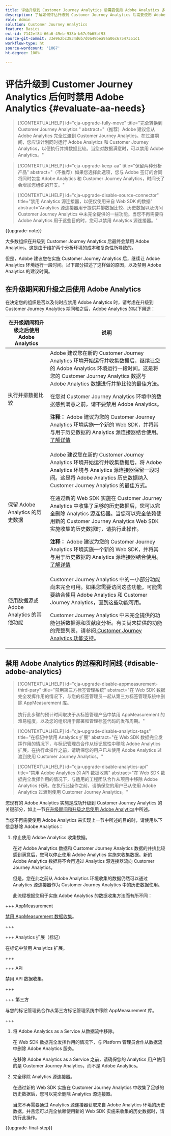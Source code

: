 ```yaml
---
title: 评估升级到 Customer Journey Analytics 后需要使用 Adobe Analytics 多长时间
description: 了解如何评估升级到 Customer Journey Analytics 后需要使用 Adobe Analytics 多长时间
role: Admin
solution: Customer Journey Analytics
feature: Basics
exl-id: 7142ef84-66a6-49eb-938b-b67c9b65bf93
source-git-commit: 33e962bc3834d6b7d0a49bea9aa06c67547351c1
workflow-type: ht
source-wordcount: '1067'
ht-degree: 100%

---
```


# 评估升级到 Customer Journey Analytics 后何时禁用 Adobe Analytics {#evaluate-aa-needs}

<!-- markdownlint-disable MD034 -->

>[!CONTEXTUALHELP]
>id="cja-upgrade-fully-move"
>title="完全转换到 Customer Journey Analytics "
>abstract="（推荐）Adobe 建议您从 Adobe Analytics 完全过渡到 Customer Journey Analytics。在过渡期间，您应该计划同时运行 Adobe Analytics 和 Customer Journey Analytics，以便执行并排数据比较。当您对数据满意时，可以禁用 Adobe Analytics。"

<!-- markdownlint-enable MD034 -->

<!-- markdownlint-disable MD034 -->

>[!CONTEXTUALHELP]
>id="cja-upgrade-keep-aa"
>title="保留两种分析产品"
>abstract="（不推荐）如果您选择此选项，您与 Adobe 签订的合同将同时包含 Adobe Analytics 和 Customer Journey Analytics，时间长了会增加您组织的开支。"

<!-- markdownlint-enable MD034 -->

<!-- markdownlint-disable MD034 -->

>[!CONTEXTUALHELP]
>id="cja-upgrade-disable-source-connector"
>title="禁用 Analytics 源连接器，以便仅使用来自 Web SDK 的数据"
>abstract="Analytics 源连接器用于提供并排数据比较、历史数据以及访问 Customer Journey Analytics 中未完全提供的一些功能。当您不再需要将 Adobe Analytics 用于这些目的时，您可以禁用 Analytics 源连接器。"

<!-- markdownlint-enable MD034 -->

{{upgrade-note}}

大多数组织在升级到 Customer Journey Analytics 后最终会禁用 Adobe Analytics。这是由于维护两个分析环境的成本和复杂性所导致的。

但是，Adobe 建议您在实施 Customer Journey Analytics 后，继续让 Adobe Analytics 环境运行一段时间。以下部分描述了这样做的原因，以及禁用 Adobe Analytics 的建议时间。

## 在升级期间和升级之后使用 Adobe Analytics

在决定您的组织是否以及何时应禁用 Adobe Analytics 时，请考虑在升级到 Customer Journey Analytics 期间和之后，Adobe Analytics 的以下用途：

| 在升级期间和升级之后使用 Adobe Analytics | 说明 |
|---------|----------|
| 执行并排数据比较 | Adobe 建议您在新的 Customer Journey Analytics 环境开始运行并收集数据后，继续让您的 Adobe Analytics 环境运行一段时间。这是将您的 Customer Journey Analytics 数据与 Adobe Analytics 数据进行并排比较的最佳方法。<p>在您对 Customer Journey Analytics 环境中的数据感到满意之前，请不要禁用 Adobe Analytics。</p><p>**注释：** Adobe 建议为您的 Customer Journey Analytics 环境实施一个新的 Web SDK，并将其与用于历史数据的 Analytics 源连接器结合使用。[了解详情](/help/getting-started/cja-upgrade/cja-upgrade-recommendations.md)</p> |
| 保留 Adobe Analytics 的历史数据 | Adobe 建议您在新的 Customer Journey Analytics 环境开始运行并收集数据后，将 Adobe Analytics 环境与 Analytics 源连接器保留一段时间。这是将 Adobe Analytics 历史数据纳入 Customer Journey Analytics 的最佳方式。<p>在通过新的 Web SDK 实施在 Customer Journey Analytics 中收集了足够的历史数据后，您可以完全删除 Analytics 源连接器。当您可以完全依赖使用新的 Customer Journey Analytics Web SDK 实施收集的历史数据时，请执行此操作。</p><p>**注释：** Adobe 建议为您的 Customer Journey Analytics 环境实施一个新的 Web SDK，并将其与用于历史数据的 Analytics 源连接器结合使用。[了解详情](/help/getting-started/cja-upgrade/cja-upgrade-recommendations.md)</p> |
| 使用数据源或 Adobe Analytics 的其他功能 | Customer Journey Analytics 中的一小部分功能尚未完全可用。如果您需要访问这些功能，可能需要结合使用 Adobe Analytics 和 Customer Journey Analytics，直到这些功能可用。 <p>Customer Journey Analytics 中未完全提供的功能包括数据源和贡献度分析。有关尚未提供的功能的完整列表，请参阅[ Customer Journey Analytics 功能支持](/help/getting-started/aa-vs-cja/cja-aa.md)。</p> |

## 禁用 Adobe Analytics 的过程和时间线 {#disable-adobe-analytics}

<!-- markdownlint-disable MD034 -->

>[!CONTEXTUALHELP]
>id="cja-upgrade-disable-appmeasurement-third-pary"
>title="禁用第三方标签管理系统"
>abstract="在 Web SDK 数据完全发挥作用的情况下，与您的标签管理员一起从第三方标签管理系统中删除 AppMeasurement 库。<br><br>执行此步骤的预计时间取决于从标签管理产品中禁用 AppMeasurement 的难易程度，以及您的组织用于部署和管理标签代码的发布周期。"

<!-- markdownlint-enable MD034 -->

<!-- markdownlint-disable MD034 -->

>[!CONTEXTUALHELP]
>id="cja-upgrade-disable-analytics-tags"
>title="在标记中禁用 Analytics 扩展"
>abstract="在 Web SDK 数据完全发挥作用的情况下，与标记管理员合作从标记属性中移除 Adobe Analytics 扩展。在执行此操作之前，请确保您的用户已从使用 Adobe Analytics 过渡到使用 Customer Journey Analytics。"

<!-- markdownlint-enable MD034 -->

<!-- markdownlint-disable MD034 -->

>[!CONTEXTUALHELP]
>id="cja-upgrade-disable-analytics-api"
>title="禁用 Adobe Analytics 的 API 数据收集"
>abstract="在 Web SDK 数据完全发挥作用的情况下，与适用的工程团队合作从项目中移除 Adobe Analytics 代码。在执行此操作之前，请确保您的用户已从使用 Adobe Analytics 过渡到使用 Customer Journey Analytics。"

<!-- markdownlint-enable MD034 -->

您现有的 Adobe Analytics 实施是成功升级到 Customer Journey Analytics 的关键部分，如上一节[在升级期间和升级之后使用 Adobe Analytics](#uses-of-adobe-analytics-during-and-after-an-upgrade)中所述。

当您不再需要使用 Adobe Analytics 来实现上一节中所述的目的时，请使用以下信息移除 Adobe Analytics：

1. 停止使用 Adobe Analytics 收集数据。

   在对 Adobe Analytics 数据和 Customer Journey Analytics 数据的并排比较感到满意后，您可以停止使用 Adobe Analytics 实施来收集数据。新的 Adobe Analytics 数据将不会再通过 Analytics 源连接器流向 Customer Journey Analytics。

   但是，您在此之前从 Adobe Analytics 环境收集的数据仍然可以通过 Analytics 源连接器作为 Customer Journey Analytics 中的历史数据使用。

   此流程根据您用于实施 Adobe Analytics 的数据收集方法而有所不同：

+++ AppMeasurement

   [禁用 AppMeasurement 数据收集](/help/getting-started/cja-upgrade/cja-upgrade-disable-appmeasurement.md)。

+++

+++ Analytics 扩展（标记）

   在标记中禁用 Analytics 扩展。

+++

+++ API

   禁用 API 数据收集。

+++

+++ 第三方

   与您的标记管理员合作从第三方标记管理系统中移除 AppMeasurement 库。

+++

1. 将 Adobe Analytics as a Service 从数据流中移除。

   在 Web SDK 数据完全发挥作用的情况下，与 Platform 管理员合作从数据流中删除 Adobe Analytics 服务。

   在移除 Adobe Analytics as a Service 之前，请确保您的 Analytics 用户使用的是 Customer Journey Analytics，而不是 Adobe Analytics。

1. 完全移除 Analytics 源连接器。

   在通过新的 Web SDK 实施在 Customer Journey Analytics 中收集了足够的历史数据后，您可以完全删除 Analytics 源连接器。

   当您不再需要通过 Analytics 源连接器获取来自 Adobe Analytics 环境的历史数据，并且您可以完全依赖使用新的 Web SDK 实施来收集的历史数据时，请执行此操作。

{{upgrade-final-step}}

